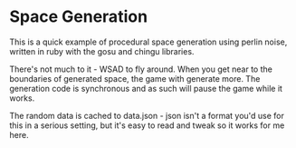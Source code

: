 Space Generation
================

This is a quick example of procedural space generation using perlin noise,
written in ruby with the gosu and chingu libraries.

There's not much to it - WSAD to fly around. When you get near to the
boundaries of generated space, the game with generate more. The generation
code is synchronous and as such will pause the game while it works.

The random data is cached to data.json - json isn't a format you'd use for
this in a serious setting, but it's easy to read and tweak so it works for me
here.
